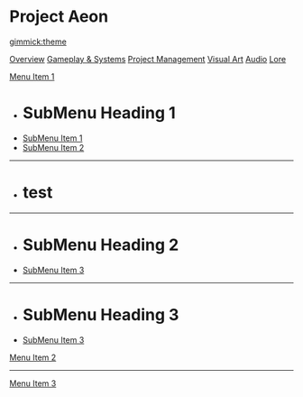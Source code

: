 # Project Aeon
[gimmick:theme](bootstrap) <!-- slate -->

<!-- instead of overview pages, we could just make this a drop down with individual .md's linked, like below -->
[Overview](index.md)
[Gameplay & Systems](#content/gameplay-systems_overview.md)
[Project Management](#content/project-management/project-management_overview.md)
[Visual Art](#content/visual-art_overview.md)
[Audio](#content/audio_overview.md)
[Lore](#content/lore_overview.md)


[Menu Item 1]()

  * # SubMenu Heading 1
  * [SubMenu Item 1](subitem1.md)
  * [SubMenu Item 2](subitem2.md)

  <!-- these lines designate dividers and divider titles -->
  - - - -
  - # test <!-- divider title -->
  - - - -
  * # SubMenu Heading 2
  * [SubMenu Item 3](subitem3.md)
  - - - -
  * # SubMenu Heading 3
  * [SubMenu Item 3](subitem3.md)

[Menu Item 2](item2.md)
- - - -
[Menu Item 3](item3.md)
